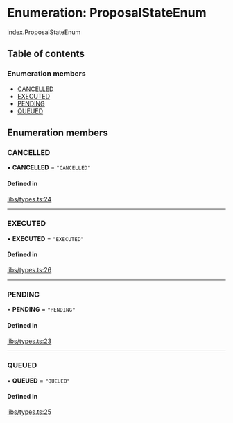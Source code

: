 # Enumeration: ProposalStateEnum

[index](../modules/index.md).ProposalStateEnum

## Table of contents

### Enumeration members

- [CANCELLED](index.ProposalStateEnum.md#cancelled)
- [EXECUTED](index.ProposalStateEnum.md#executed)
- [PENDING](index.ProposalStateEnum.md#pending)
- [QUEUED](index.ProposalStateEnum.md#queued)

## Enumeration members

### CANCELLED

• **CANCELLED** = `"CANCELLED"`

#### Defined in

[libs/types.ts:24](https://github.com/notional-finance/sdk-v2/blob/fc3a95f/src/libs/types.ts#L24)

___

### EXECUTED

• **EXECUTED** = `"EXECUTED"`

#### Defined in

[libs/types.ts:26](https://github.com/notional-finance/sdk-v2/blob/fc3a95f/src/libs/types.ts#L26)

___

### PENDING

• **PENDING** = `"PENDING"`

#### Defined in

[libs/types.ts:23](https://github.com/notional-finance/sdk-v2/blob/fc3a95f/src/libs/types.ts#L23)

___

### QUEUED

• **QUEUED** = `"QUEUED"`

#### Defined in

[libs/types.ts:25](https://github.com/notional-finance/sdk-v2/blob/fc3a95f/src/libs/types.ts#L25)
